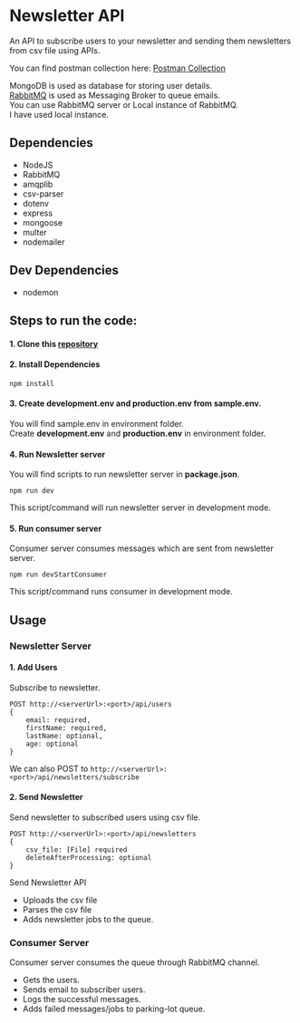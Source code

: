 # Newsletter API

An API to subscribe users to your newsletter and sending them newsletters from csv file using APIs.

You can find postman collection here: [Postman Collection](https://documenter.getpostman.com/view/15572045/UyrGBDyq)

MongoDB is used as database for storing user details. <br>
[RabbitMQ](https://www.rabbitmq.com/download.html) is used as Messaging Broker to queue emails. <br>
You can use RabbitMQ server or Local instance of RabbitMQ. <br>
I have used local instance.

## Dependencies

- NodeJS
- RabbitMQ
- amqplib
- csv-parser
- dotenv
- express
- mongoose
- multer
- nodemailer

## Dev Dependencies

- nodemon

## Steps to run the code:

#### 1. Clone this [repository](https://github.com/inhumanxd/accubits-machine-test.git)

#### 2. Install Dependencies

```
npm install
```

#### 3. Create **development.env** and **production.env** from **sample.env**. <br>

You will find sample.env in environment folder. <br>
Create **development.env** and **production.env** in environment folder.

#### 4. Run Newsletter server

You will find scripts to run newsletter server in **package.json**.

```
npm run dev
```

This script/command will run newsletter server in development mode.

#### 5. Run consumer server

Consumer server consumes messages which are sent from newsletter server.

```
npm run devStartConsumer
```

This script/command runs consumer in development mode.

## Usage

### Newsletter Server

#### 1. Add Users

Subscribe to newsletter.

```
POST http://<serverUrl>:<port>/api/users
{
    email: required,
    firstName: required,
    lastName: optional,
    age: optional
}
```

We can also POST to
`http://<serverUrl>:<port>/api/newsletters/subscribe`

#### 2. Send Newsletter

Send newsletter to subscribed users using csv file.

```
POST http://<serverUrl>:<port>/api/newsletters
{
    csv_file: [File] required
    deleteAfterProcessing: optional
}
```

Send Newsletter API

- Uploads the csv file
- Parses the csv file
- Adds newsletter jobs to the queue.

### Consumer Server

Consumer server consumes the queue through RabbitMQ channel.

- Gets the users.
- Sends email to subscriber users.
- Logs the successful messages.
- Adds failed messages/jobs to parking-lot queue.
